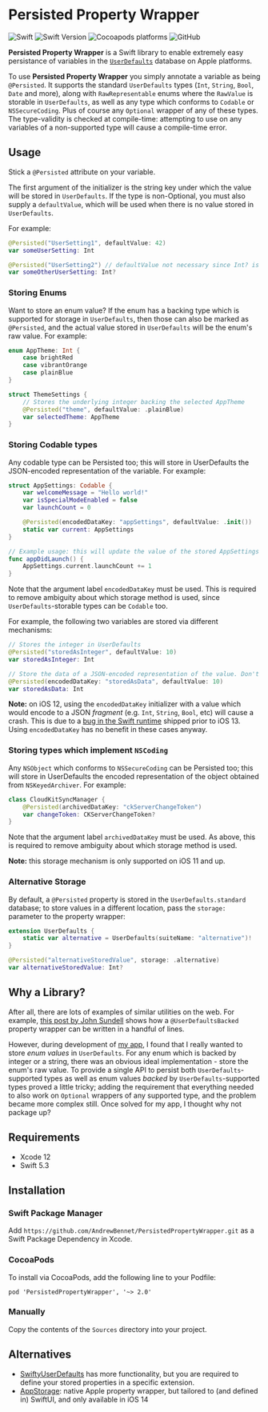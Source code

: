 # Persisted Property Wrapper
![Swift](https://github.com/AndrewBennet/PersistedPropertyWrapper/workflows/Swift/badge.svg)
![Swift Version](https://img.shields.io/badge/Swift-5.3-F16D39.svg?style=flat)
![Cocoapods platforms](https://img.shields.io/cocoapods/p/PersistedPropertyWrapper)
![GitHub](https://img.shields.io/github/license/AndrewBennet/PersistedPropertyWrapper)

**Persisted Property Wrapper** is a Swift library to enable extremely easy persistance of variables in the [`UserDefaults`](https://developer.apple.com/documentation/foundation/userdefaults) database on Apple platforms.

To use **Persisted Property Wrapper** you simply annotate a variable as being `@Persisted`. It supports the standard `UserDefaults` types (`Int`, `String`, `Bool`, `Date` and more), along with `RawRepresentable` enums where the `RawValue` is storable in `UserDefaults`, as well as any type which conforms to `Codable` or `NSSecureCoding`. Plus of course any `Optional` wrapper of any of these types. The type-validity is checked at compile-time: attempting to use on any variables of a non-supported type will cause a compile-time error. 

## Usage

Stick a `@Persisted` attribute on your variable.

The first argument of the initializer is the string key under which the value will be stored in `UserDefaults`. If the type is non-Optional, you must also supply a `defaultValue`, which will be used when there is no value stored in `UserDefaults`.

For example:
```swift
@Persisted("UserSetting1", defaultValue: 42)
var someUserSetting: Int

@Persisted("UserSetting2") // defaultValue not necessary since Int? is an Optional type
var someOtherUserSetting: Int?
```

### Storing Enums
Want to store an enum value? If the enum has a backing type which is supported for storage in `UserDefaults`, then those can also be marked as `@Persisted`, and the actual value stored in `UserDefaults` will be the enum's raw value. For example:

```swift
enum AppTheme: Int {
    case brightRed
    case vibrantOrange
    case plainBlue
}

struct ThemeSettings {
    // Stores the underlying integer backing the selected AppTheme
    @Persisted("theme", defaultValue: .plainBlue)
    var selectedTheme: AppTheme
}
```

### Storing Codable types
Any codable type can be Persisted too; this will store in UserDefaults the JSON-encoded representation of the variable. For example:

```swift
struct AppSettings: Codable {
    var welcomeMessage = "Hello world!"
    var isSpecialModeEnabled = false
    var launchCount = 0

    @Persisted(encodedDataKey: "appSettings", defaultValue: .init())
    static var current: AppSettings
}

// Example usage: this will update the value of the stored AppSettings
func appDidLaunch() {
    AppSettings.current.launchCount += 1
}
```

Note that the argument label `encodedDataKey` must be used. This is required to remove ambiguity about which storage method is used, since `UserDefaults`-storable types can be `Codable` too.

For example, the following two variables are stored via different mechanisms:
```swift
// Stores the integer in UserDefaults
@Persisted("storedAsInteger", defaultValue: 10)
var storedAsInteger: Int

// Store the data of a JSON-encoded representation of the value. Don't use on iOS 12!
@Persisted(encodedDataKey: "storedAsData", defaultValue: 10)
var storedAsData: Int
```

**Note:** on iOS 12, using the `encodedDataKey` initializer with a value which would encode to a JSON _fragment_ (e.g. `Int`, `String`, `Bool`, etc) will cause a crash. This is due to a [bug in the Swift runtime](https://bugs.swift.org/browse/SR-6163) shipped prior to iOS 13. Using `encodedDataKey` has no benefit in these cases anyway.

### Storing types which implement `NSCoding`
Any `NSObject` which conforms to `NSSecureCoding` can be Persisted too; this will store in UserDefaults the encoded representation of the object obtained from `NSKeyedArchiver`. For example:

```swift
class CloudKitSyncManager {
    @Persisted(archivedDataKey: "ckServerChangeToken")
    var changeToken: CKServerChangeToken?
}
```

Note that the argument label `archivedDataKey` must be used. As above, this is required to remove ambiguity about which storage method is used.

**Note:** this storage mechanism is only supported on iOS 11 and up.

### Alternative Storage
By default, a `@Persisted` property is stored in the `UserDefaults.standard` database; to store values in a different location, pass the `storage: ` parameter to the property wrapper:

```swift
extension UserDefaults {
    static var alternative = UserDefaults(suiteName: "alternative")!
}

@Persisted("alternativeStoredValue", storage: .alternative)
var alternativeStoredValue: Int?
```

## Why a Library?
After all, there are lots of examples of similar utilities on the web. For example, [this post by John Sundell](https://www.swiftbysundell.com/articles/property-wrappers-in-swift/#a-propertys-properties) shows how a `@UserDefaultsBacked` property wrapper can be written in a handful of lines. 

However, during development of [my app](https://github.com/AndrewBennet/ReadingList), I found that I really wanted to store _enum values_ in `UserDefaults`. For any enum which is backed by integer or a string, there was an obvious ideal implementation - store the enum's raw value. To provide a single API to persist both  `UserDefaults`-supported types as well as enum values _backed_ by `UserDefaults`-supported types proved a little tricky; adding the requirement that everything needed to also work on `Optional` wrappers of any supported type, and the problem became more complex still. Once solved for my app, I thought why not package up?

## Requirements

- Xcode 12
- Swift 5.3

## Installation

### Swift Package Manager
Add `https://github.com/AndrewBennet/PersistedPropertyWrapper.git` as a Swift Package Dependency in Xcode.

### CocoaPods
To install via CocoaPods, add the following line to your Podfile:
```
pod 'PersistedPropertyWrapper', '~> 2.0'
```

### Manually
Copy the contents of the `Sources` directory into your project.

## Alternatives

- [SwiftyUserDefaults](https://github.com/sunshinejr/SwiftyUserDefaults) has more functionality, but you are required to define your stored properties in a specific extension.
- [AppStorage](https://developer.apple.com/documentation/swiftui/appstorage): native Apple property wrapper, but tailored to (and defined in) SwiftUI, and only available in iOS 14
